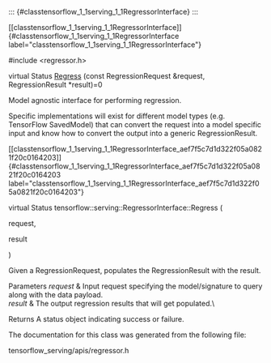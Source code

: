 ::: {#classtensorflow_1_1serving_1_1RegressorInterface}
:::

[\[classtensorflow\_1\_1serving\_1\_1RegressorInterface\]]{#classtensorflow_1_1serving_1_1RegressorInterface
label="classtensorflow_1_1serving_1_1RegressorInterface"}

\#include $<$regressor.h$>$

virtual Status
[Regress](#classtensorflow_1_1serving_1_1RegressorInterface_aef7f5c7d1d322f05a0821f20c0164203)
(const RegressionRequest &request, RegressionResult $\ast$result)=0

Model agnostic interface for performing regression.

Specific implementations will exist for different model types (e.g.
TensorFlow SavedModel) that can convert the request into a model
specific input and know how to convert the output into a generic
RegressionResult.

[\[classtensorflow\_1\_1serving\_1\_1RegressorInterface\_aef7f5c7d1d322f05a0821f20c0164203\]]{#classtensorflow_1_1serving_1_1RegressorInterface_aef7f5c7d1d322f05a0821f20c0164203
label="classtensorflow_1_1serving_1_1RegressorInterface_aef7f5c7d1d322f05a0821f20c0164203"}

virtual Status tensorflow::serving::RegressorInterface::Regress (

request,

result

)

Given a RegressionRequest, populates the RegressionResult with the
result.

Parameters *request* & Input request specifying the model/signature to
query along with the data payload.\
*result* & The output regression results that will get populated.\

Returns A status object indicating success or failure.

The documentation for this class was generated from the following file:

tensorflow\_serving/apis/regressor.h
